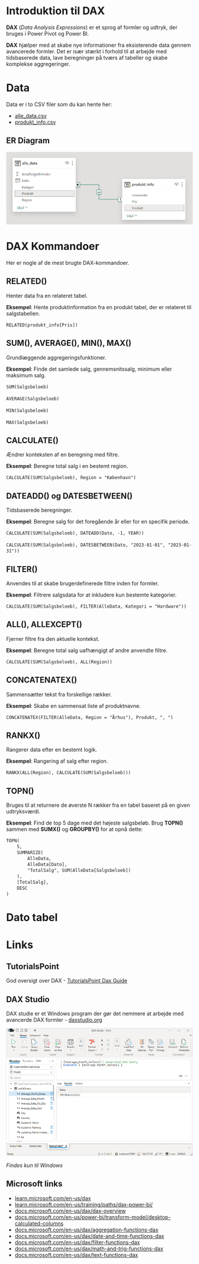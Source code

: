 # Introduktion til DAX
**DAX** (*Data Analysis Expressions*) er et sprog af formler og udtryk, der bruges i Power Pivot og Power BI.

**DAX** hjælper med at skabe nye informationer fra eksisterende data gennem avancerede formler. Det er især stærkt i forhold til at arbejde med tidsbaserede data, lave beregninger på tværs af tabeller og skabe komplekse aggregeringer.

# Data
Data er i to CSV filer som du kan hente her:

- [alle_data.csv](./alle_data.csv)
- [produkt_info.csv](./produkt_info.csv)

## ER Diagram
![](../image/data_it.jpg)

# DAX Kommandoer
Her er nogle af de mest brugte DAX-kommandoer.

## RELATED()
Henter data fra en relateret tabel.

**Eksempel**: Hente produktinformation fra en produkt tabel, der er relateret til salgstabellen.

```dax
RELATED(produkt_info[Pris])
```

## SUM(), AVERAGE(), MIN(), MAX()
Grundlæggende aggregeringsfunktioner.

**Eksempel**: Finde det samlede salg, gennemsnitssalg, minimum eller maksimum salg.

```dax
SUM(Salgsbeloeb)

AVERAGE(Salgsbeloeb)

MIN(Salgsbeloeb)

MAX(Salgsbeloeb)
```

## CALCULATE()
Ændrer konteksten af en beregning med filtre.

**Eksempel**: Beregne total salg i en bestemt region.

```dax
CALCULATE(SUM(Salgsbeloeb), Region = "København")
```

## DATEADD() og DATESBETWEEN()
Tidsbaserede beregninger.

**Eksempel**: Beregne salg for det foregående år eller for en specifik periode.

```dax
CALCULATE(SUM(Salgsbeloeb), DATEADD(Dato, -1, YEAR))

CALCULATE(SUM(Salgsbeloeb), DATESBETWEEN(Dato, "2023-01-01", "2023-01-31"))
```

## FILTER()
Anvendes til at skabe brugerdefinerede filtre inden for formler.

**Eksempel**: Filtrere salgsdata for at inkludere kun bestemte kategorier.

```dax
CALCULATE(SUM(Salgsbeloeb), FILTER(AlleData, Kategori = "Hardware"))
```

## ALL(), ALLEXCEPT()
Fjerner filtre fra den aktuelle kontekst.

**Eksempel**: Beregne total salg uafhængigt af andre anvendte filtre.

```dax
CALCULATE(SUM(Salgsbeloeb), ALL(Region))
```

##  CONCATENATEX()
Sammensætter tekst fra forskellige rækker.

**Eksempel**: Skabe en sammensat liste af produktnavne.

```dax
CONCATENATEX(FILTER(AlleData, Region = "Århus"), Produkt, ", ")
```

## RANKX()
Rangerer data efter en bestemt logik.

**Eksempel**: Rangering af salg efter region.

```dax
RANKX(ALL(Region), CALCULATE(SUM(Salgsbeloeb)))
```

## TOPN()
Bruges til at returnere de øverste N rækker fra en tabel baseret på en given udtryksværdi.

**Eksempel**: Find de top 5 dage med det højeste salgsbeløb. Brug **TOPN()** sammen med **SUMX()** og **GROUPBY()** for at opnå dette:

```dax
TOPN(
    5, 
    SUMMARIZE(
        AlleData, 
        AlleData[Dato], 
        "TotalSalg", SUM(AlleData[Salgsbeloeb])
    ), 
    [TotalSalg], 
    DESC
)
```

# Dato tabel


# Links

## TutorialsPoint
God oversigt over DAX - [TutorialsPoint Dax Guide](https://www.tutorialspoint.com/dax_functions/dax_functions_quick_guide.htm)

## DAX Studio
DAX studie er et Windows program der gør det nemmere at arbejde med avancerde DAX formler - [daxstudio.org](https://daxstudio.org)

![](../image/DaxStudio.jpg)

*Findes kun til Windows*

## Microsoft links
- [learn.microsoft.com/en-us/dax](https://learn.microsoft.com/en-us/dax/)
- [learn.microsoft.com/en-us/training/paths/dax-power-bi/](https://learn.microsoft.com/en-us/training/paths/dax-power-bi/)
- [docs.microsoft.com/en-us/dax/dax-overview](https://docs.microsoft.com/en-us/dax/dax-overview)
- [docs.microsoft.com/en-us/power-bi/transform-model/desktop-calculated-columns](https://docs.microsoft.com/en-us/power-bi/transform-model/desktop-calculated-columns)
- [docs.microsoft.com/en-us/dax/aggregation-functions-dax](https://docs.microsoft.com/en-us/dax/aggregation-functions-dax)
- [docs.microsoft.com/en-us/dax/date-and-time-functions-dax](https://docs.microsoft.com/en-us/dax/date-and-time-functions-dax)
- [docs.microsoft.com/en-us/dax/filter-functions-dax](https://docs.microsoft.com/en-us/dax/filter-functions-dax)
- [docs.microsoft.com/en-us/dax/math-and-trig-functions-dax](https://docs.microsoft.com/en-us/dax/math-and-trig-functions-dax)
- [docs.microsoft.com/en-us/dax/text-functions-dax](https://docs.microsoft.com/en-us/dax/text-functions-dax)